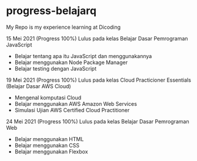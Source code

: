 # progress-belajarq
My Repo is my experience learning at Dicoding

15 Mei 2021 (Progress 100%)
Lulus pada kelas Belajar Dasar Pemrograman JavaScript
- Belajar tentang apa itu JavaScript dan menggunakannya
- Belajar menggunakan Node Package Manager
- Belajar testing dengan JavaScript

19 Mei 2021 (Progress 100%)
Lulus pada kelas Cloud Practicioner Essentials (Belajar Dasar AWS Cloud)
- Mengenal komputasi Cloud
- Belajar menggunakan AWS Amazon Web Services
- Simulasi Ujian AWS Certified Cloud Practitioner

24 Mei 2021 (Progress 100%)
Lulus pada kelas Belajar Dasar Pemrograman Web
- Belajar menggunakan HTML
- Belajar menggunakan CSS
- Belajar menggunakan Flexbox
